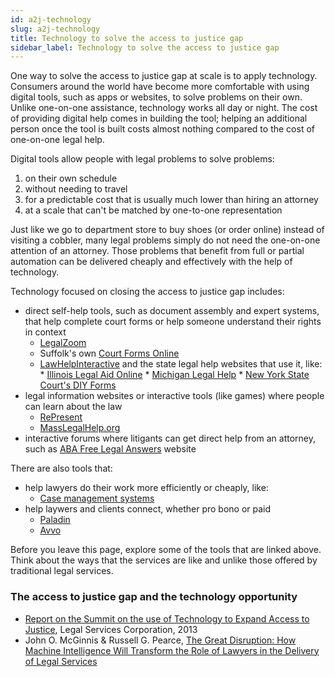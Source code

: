 ```yaml
---
id: a2j-technology
slug: a2j-technology
title: Technology to solve the access to justice gap
sidebar_label: Technology to solve the access to justice gap
---
```


One way to solve the access to justice gap at scale is to apply technology. Consumers around
the world have become more comfortable with using digital tools, such as apps or websites,
to solve problems on their own. Unlike one-on-one assistance, technology works all day or
night. The cost of providing digital help comes in building the tool; helping an additional
person once the tool is built costs almost nothing compared to the cost of one-on-one legal help.

Digital tools allow people with legal problems to solve problems:

1. on their own schedule
1. without needing to travel
1. for a predictable cost that is usually much lower than hiring an attorney
1. at a scale that can't be matched by one-to-one representation

Just like we go to department store to buy shoes (or order online) instead of
visiting a cobbler, many legal problems simply do not need the one-on-one
attention of an attorney. Those problems that benefit from full or partial
automation can be delivered cheaply and effectively with the help of technology.

Technology focused on closing the access to justice gap includes:

* direct self-help tools, such as document assembly and expert systems, that
  help complete court forms or help someone understand their rights in context
    * [LegalZoom](https://legalzoom.com)
    * Suffolk's own [Court Forms Online](https://courtformsonline.org)
    * [LawHelpInteractive](https://lawhelpinteractive.org) and the state legal
      help websites that use it, like: * [Illinois Legal Aid
      Online](https://www.illinoislegalaid.org/) * [Michigan Legal
      Help](https://michiganlegalhelp.org/) * [New York State Court's DIY
      Forms](https://www.nycourts.gov/courthelp/diy/index.shtml)
* legal information websites or interactive tools (like games) where people can
  learn about the law
    * [RePresent](https://www.representgames.org/)
    * [MassLegalHelp.org](https://masslegalhelp.org)
* interactive forums where litigants can get direct help from an attorney, such
  as [ABA Free Legal
  Answers](https://www.americanbar.org/groups/probono_public_service/projects_awards/free-legal-answers/)
  website


There are also tools that:

* help lawyers do their work more efficiently or cheaply, like:
    * [Case management systems](https://clio.com)
* help laywers and clients connect, whether pro bono or paid
    * [Paladin](https://www.joinpaladin.com/)
    * [Avvo](https://www.avvo.com/)

Before you leave this page, explore some of the tools that are linked above.
Think about the ways that the services are like and unlike those offered by
traditional legal services.


### The access to justice gap and the technology opportunity
* [Report on the Summit on the use of Technology to Expand Access to
  Justice](https://www.lsc.gov/media-center/publications/report-summit-use-technology-expand-access-justice),
  Legal Services Corporation, 2013
* John O. McGinnis & Russell G. Pearce, [The Great Disruption: How Machine
  Intelligence Will Transform the Role of Lawyers in the Delivery of Legal
  Services](http://papers.ssrn.com/sol3/papers.cfm?abstract_id=2436937)